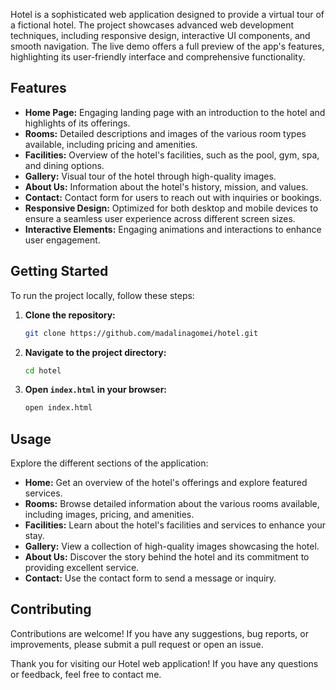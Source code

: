 Hotel is a sophisticated web application designed to provide a virtual tour of a fictional hotel. The project showcases advanced web development techniques, including responsive design, interactive UI components, and smooth navigation. The live demo offers a full preview of the app's features, highlighting its user-friendly interface and comprehensive functionality.

## Features

- **Home Page:** Engaging landing page with an introduction to the hotel and highlights of its offerings.
- **Rooms:** Detailed descriptions and images of the various room types available, including pricing and amenities.
- **Facilities:** Overview of the hotel's facilities, such as the pool, gym, spa, and dining options.
- **Gallery:** Visual tour of the hotel through high-quality images.
- **About Us:** Information about the hotel's history, mission, and values.
- **Contact:** Contact form for users to reach out with inquiries or bookings.
- **Responsive Design:** Optimized for both desktop and mobile devices to ensure a seamless user experience across different screen sizes.
- **Interactive Elements:** Engaging animations and interactions to enhance user engagement.

## Getting Started

To run the project locally, follow these steps:

1. **Clone the repository:**
   ```bash
   git clone https://github.com/madalinagomei/hotel.git
   ```

2. **Navigate to the project directory:**
   ```bash
   cd hotel
   ```

3. **Open `index.html` in your browser:**
   ```bash
   open index.html
   ```

## Usage

Explore the different sections of the application:

- **Home:** Get an overview of the hotel's offerings and explore featured services.
- **Rooms:** Browse detailed information about the various rooms available, including images, pricing, and amenities.
- **Facilities:** Learn about the hotel's facilities and services to enhance your stay.
- **Gallery:** View a collection of high-quality images showcasing the hotel.
- **About Us:** Discover the story behind the hotel and its commitment to providing excellent service.
- **Contact:** Use the contact form to send a message or inquiry.

## Contributing

Contributions are welcome! If you have any suggestions, bug reports, or improvements, please submit a pull request or open an issue.


Thank you for visiting our Hotel web application! If you have any questions or feedback, feel free to contact me.
